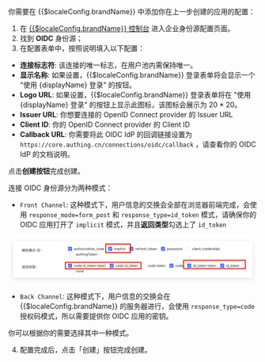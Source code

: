 <IntegrationDetailCard :title="`在 ${$localeConfig.brandName} 填入 OIDC Client 配置`">

你需要在 {{$localeConfig.brandName}} 中添加你在上一步创建的应用的配置：

1. 在 [{{$localeConfig.brandName}} 控制台](https://console.authing.cn) 进入企业身份源配置页面。
2. 找到 **OIDC** 身份源；
3. 在配置表单中，按照说明填入以下配置：

- **连接标志符**: 该连接的唯一标志，在用户池内需保持唯一。
- **显示名称**: 如果设置，{{$localeConfig.brandName}} 登录表单将会显示一个 "使用 {displayName} 登录" 的按钮。
- **Logo URL**: 如果设置，{{$localeConfig.brandName}} 登录表单将在 "使用 {displayName} 登录" 的按钮上显示此图标，该图标会展示为 20 \* 20。
- **Issuer URL**: 你想要连接的 OpenID Connect provider 的 Issuer URL
- **Client ID**: 你的 OpenID Connect provider 的 Client ID
- **Callback URL**: 你需要将此 OIDC IdP 的回调链接设置为 `https://core.authing.cn/connections/oidc/callback` ，请查看你的 OIDC IdP 的文档说明。

点击**创建按钮**完成创建。

连接 OIDC 身份源分为两种模式：

- `Front Channel`: 这种模式下，用户信息的交换会全部在浏览器前端完成，会使用 `response_mode=form_post` 和 `response_type=id_token` 模式，请确保你的 OIDC 应用打开了 `implicit` 模式，并且**返回类型**勾选上了 `id_token`

![](./images/oidc-3.png)

- `Back Channel`: 这种模式下，用户信息的交换会在 {{$localeConfig.brandName}} 的服务器进行，会使用 `response_type=code` 授权码模式，所以需要提供你 OIDC 应用的密钥。

你可以根据你的需要选择其中一种模式。


4. 配置完成后，点击「创建」按钮完成创建。

</IntegrationDetailCard>